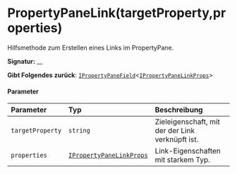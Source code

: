 # <a name="propertypanelinktargetpropertyproperties"></a>PropertyPaneLink(targetProperty,properties)




Hilfsmethode zum Erstellen eines Links im PropertyPane.

**Signatur:** __

**Gibt Folgendes zurück**: [`IPropertyPaneField`](../sp-webpart-base/ipropertypanefield.md)<[`IPropertyPaneLinkProps`](../sp-webpart-base/ipropertypanelinkprops.md)>





#### <a name="parameters"></a>Parameter


| Parameter    | Typ    | Beschreibung |
|:-------------|:---------------|:------------|
| `targetProperty`    | `string` | Zieleigenschaft, mit der der Link verknüpft ist. |
| `properties`    | [`IPropertyPaneLinkProps`](../sp-webpart-base/ipropertypanelinkprops.md) | Link-Eigenschaften mit starkem Typ. |


